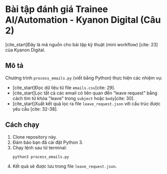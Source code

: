 # Bài tập đánh giá Trainee AI/Automation - Kyanon Digital (Câu 2)

[cite_start]Đây là mã nguồn cho bài tập kỹ thuật (mini workflow) [cite: 23] của Kyanon Digital.

## Mô tả

Chương trình `process_emails.py` (viết bằng Python) thực hiện các nhiệm vụ:
* [cite_start]Đọc dữ liệu từ file `emails.csv`[cite: 29].
* [cite_start]Lọc tất cả các email có liên quan đến "leave request" bằng cách tìm từ khóa "leave" trong `subject` hoặc `body`[cite: 30].
* [cite_start]Xuất kết quả lọc ra file `leave_request.json` với cấu trúc được yêu cầu [cite: 32-38].

## Cách chạy

1.  Clone repository này.
2.  Đảm bảo bạn đã cài đặt Python 3.
3.  Chạy lệnh sau từ terminal:
    ```bash
    python3 process_emails.py
    ```
4.  Kết quả sẽ được lưu trong file `leave_request.json`.